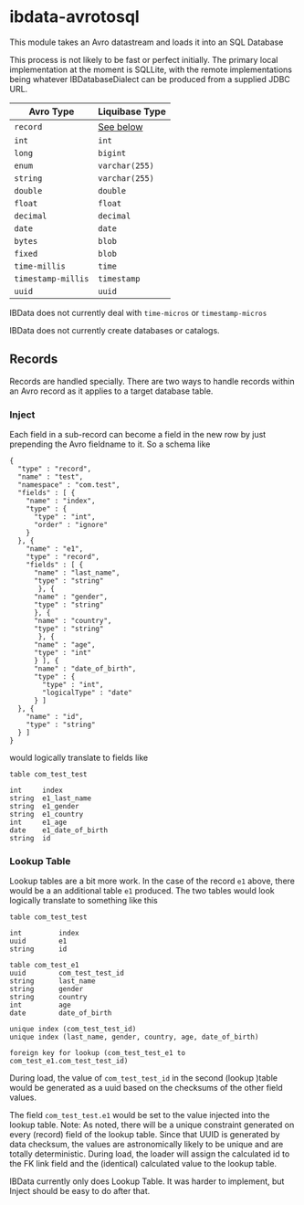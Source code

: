 # ibdata-avrotosql

This module takes an Avro datastream and loads it into an SQL Database

This process is not likely to be fast or perfect initially.  The primary local implementation
at the moment is SQLLite, with the remote implementations being whatever IBDatabaseDialect
can be produced from a supplied JDBC URL.


 Avro Type | Liquibase Type
 -------- | -------------
 `record` |  [See below](#Records)
 `int`    | `int`
 `long`   | `bigint`
 `enum`   | `varchar(255)`
 `string` | `varchar(255)`
 `double` | `double`
 `float`  | `float`
 `decimal`| `decimal`
 `date`   | `date`
 `bytes`  | `blob`
 `fixed`  | `blob`
 `time-millis` | `time`
 `timestamp-millis` | `timestamp`
 `uuid` |  `uuid`

IBData does not currently deal with `time-micros` or `timestamp-micros`

IBData does not currently create databases or catalogs.

## Records

Records are handled specially.  There are two ways to handle records within an Avro
record as it applies to a target database table.

### Inject
Each field in a sub-record can become a field in the new row by just prepending the
Avro fieldname to it.  So a schema like

```
{
  "type" : "record",
  "name" : "test",
  "namespace" : "com.test",
  "fields" : [ {
    "name" : "index",
    "type" : {
      "type" : "int",
      "order" : "ignore"
    }
  }, {
    "name" : "e1",
    "type" : "record",
    "fields" : [ {
      "name" : "last_name",
      "type" : "string"
       }, {
      "name" : "gender",
      "type" : "string"
      }, {
      "name" : "country",
      "type" : "string"
       }, {
      "name" : "age",
      "type" : "int"
      } ], {
      "name" : "date_of_birth",
      "type" : {
        "type" : "int",
        "logicalType" : "date"
      } ]
  }, {
    "name" : "id",
    "type" : "string"
  } ]
}

```

would logically translate to fields like

```
table com_test_test

int     index
string  e1_last_name
string  e1_gender
string  e1_country
int     e1_age
date    e1_date_of_birth
string  id

```

### Lookup Table

Lookup tables are a bit more work.  In the case of the record `e1` above, there would
be a an additional table `e1` produced.  The two tables would look logically translate
to something like this

```
table com_test_test

int         index
uuid        e1
string      id

table com_test_e1
uuid        com_test_test_id
string      last_name
string      gender
string      country
int         age
date        date_of_birth

unique index (com_test_test_id)
unique index (last_name, gender, country, age, date_of_birth)

foreign key for lookup (com_test_test_e1 to com_test_e1.com_test_test_id)

```

During load, the value of `com_test_test_id` in the second (lookup )table would be generated
as a uuid based on the checksums of the other field values.

The field `com_test_test.e1` would be set to the value injected into the lookup table.
Note: As noted, there will be a unique constraint generated on every (record) field of the lookup
table.  Since that UUID is generated by data checksum, the values are  astronomically likely
to be unique and are totally deterministic.  During load, the loader will assign the
calculated id to the FK link field and the (identical) calculated value to the lookup
table.


IBData currently only does Lookup Table.  It was harder to implement, but Inject should
be easy to do after that.